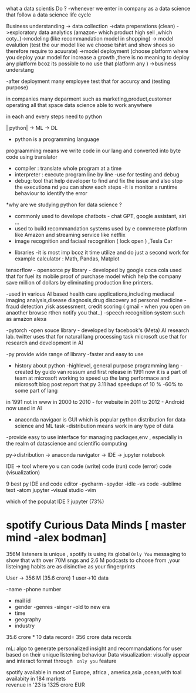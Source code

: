 what a data scientis Do ? 
-whenever we enter in company as a data science that follow a data science life cycle 

Business understanding -> data collection ->data preperations (clean) ->exploratory data analytics (amazon- which product high sell ,which coty..)->modeling (like recommandation model in shopping) -> model evalution (test the our model like we choose tshirt and show shoes so therefore require to acuurate) ->model deployment (choose platform where you deploy your model for increase a growth ,there is no meaning to deploy any platform bcoz its possible to no use that platform any  ) ->business understang

-after deployment many employee test that for accurcy and (testing purpose)

in companies many deparment such as marketing,product,customer operating all that space data science able to work anywhere 

in each and every steps need to python 

| python| -> ML -> DL


*  python is a programming language

prograamming means we write code in our lang and  converted into byte code using translator 

- compiler : translate whole program at a time 
- interpreter : execute program line by line  -use for testing and debug
- debug: tool that help developer to find and fix the issue  and also stop the executiona nd you can show each steps  -it is monitor a  runtime behaviour to identify the error 


*why are we studying python for data science ?

- commonly used to develope chatbots - chat GPT, google assistant, siri ...
- used to build recommandation systems used by e commerece platform like Amazon and streaming service like netflix 
- image recognition and  faciaal recognition ( lock open ) ,Tesla Car 


* libraries
-it is most imp bcoz it time utilize and do just a second work 
 for example calculator : Math, Pandas, Matplot 

tensorflow - opensorce py library - developed by google 
coca cola used that for fuel its mobile proof of purchase model which help the company save million of dollars by eliminating production line printers.

-used in various AI based health care applications,including mediacal imaging analysis,disease diagnosis,drug discovery ad personal medicine
-fraud detection ,risk assessment, credit scoring  ( gmail - when you open on anaother browse rthen notify you that..)
-speech recognition system such as amazon alexa

-pytorch -open souce library - developed by facebook's (Meta) AI research lab.
twitter uses that for natural lang processing task
microsoft use that for research and development in AI 

-py provide wide range of library 
-faster and easy to use


* history about python 
-highlevel, general purpose programming lang -created by guido van rossum and first release in 1991
 now it is a part of team at microsoft working to speed up the lang performace and microsoft blog post report that py 3.11 had speedups of 10 % -60% to some part of lang


in 1991  not in www
in 2000 to 2010 - for website 
in 2011 to 2012 - Android  
now used in AI 

- anaconda navigaor is GUI which is popular python distribution for data science and ML task 
-distribution means work in any type of data 

-provide easy to use interface for managing packages,env , especially in the realm of datascience and scientific computing

py->distribution -> anaconda navigator -> IDE -> jupyter notebook

IDE -> tool where yo u can 
     code (write)
     code (run)
     code (error)
     code (visualization)


9 best py IDE and code editor 
 -pycharm
 -spyder
 -idle
 -vs code
 -sublime text
 -atom
 jupyter
 -visual studio
 -vim

which of the populat IDE ? jupyter  (73%) 

# spotify Curious Data Minds [ master mind -alex bodman]
356M listeners is unique , spotify is using its global `Only You` messaging to show that with over 70M sngs and 2.6 M podcasts to choose from ,your listeingng habits are as disinctive as your fingerprints 


User -> 356 M (35.6 crore)
1 user->10 data 

-name 
-phone number
- mail id
- gender
-genres
-singer
-old to new era 
- time
- geography 
- industry 

35.6 crore * 10 data record= 356 crore data records 

mL: algo to generate personalized insight and recommandations for user based on their unique listening behaviour
Data visualization: visually appear and interact format through ` only you` feature 

spotify available in most of Europe, africa , america,asia ,ocean,with toal availabity in 184 markets  
revenue in '23 is 1325 crore EUR 